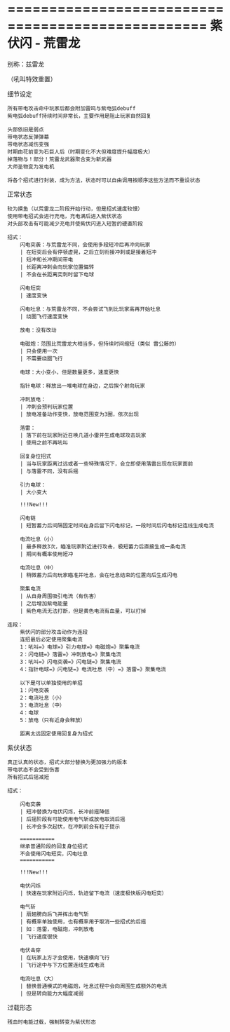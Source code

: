 ==================================================
				  紫伏闪 - 荒雷龙
==================================================

  别称：兹雷龙

（吼叫特效重置）

细节设定
	
	所有带电攻击命中玩家后都会附加雷鸣与紫电弧debuff
	紫电弧debuff持续时间非常长，主要作用是阻止玩家自然回复

	头部依旧是弱点
	带电状态反弹弹幕
	带电状态减伤变强
	时期由花前变为石巨人后（时期变化不大但难度提升幅度极大）
	掉落物与！部分！荒雷龙武器聚合变为新武器
	大师圣物变为发电机

	将各个招式进行封装，成为方法，状态时可以自由调用按顺序这些方法而不重设状态

正常状态

	较为摸鱼（以荒雷龙二阶段开始行动，但是招式速度较慢）
	使用带电招式会进行充电，充电满后进入紫伏状态
	对头部攻击有可能减少充电并使紫伏闪进入短暂的硬直阶段

	招式：
		闪电突袭：与荒雷龙不同，会使用多段短冲后再冲向玩家
		| 在短突后会有停顿虚晃，之后立刻衔接冲刺或是接着短冲
		| 短冲和长冲期间带电
		| 长距离冲刺会向玩家位置偏转
		| 不会在长距离突刺时留下电球

		闪电短突
		| 速度变快
		
		闪电吐息：与荒雷龙不同，不会尝试飞到比玩家高再开始吐息
		| 绕圈飞行速度变快

		放电：没有改动

		电磁炮：范围比荒雷龙大相当多，但持续时间缩短（类似 雷公藤的）
		| 只会使用一次
		| 不需要绕圈飞行

		电球：大小变小，但是数量更多，速度更快

		指针电球：释放出一堆电球在身边，之后挨个射向玩家

		冲刺放电：
		| 冲刺会预判玩家位置
		| 放电准备动作变快，放电范围变为3圈，依次出现

		落雷：
		| 落下前在玩家附近召唤几道小雷并生成电球攻击玩家
		| 使用之前不再吼叫

		回复身位招式
		| 当与玩家距离过远或者一些特殊情况下，会立即使用落雷出现在玩家面前
		| 与落雷不同，没有后摇

		引力电球：
		| 大小变大

		!!!New!!!

		闪电链
		| 短暂蓄力后间隔固定时间在身后留下闪电标记，一段时间后闪电标记连线生成电流

		电流吐息（小）
		| 最多释放3次，瞄准玩家附近进行攻击，极短蓄力后直接生成一条电流
		| 期间有概率使用短冲

		电流吐息（中）
		| 稍微蓄力后向玩家瞄准并吐息，会在吐息结束的位置向后生成闪电

		聚集电流
		| 从自身周围吸引电流（有伤害）
		| 之后增加紫电能量
		| 紫色电流无法打断，但是黄色电流有血量，可以打掉

	连段：
		紫伏闪的部分攻击动作为连段
		连招最后必定使用聚集电流
		1：吼叫=》电球=》引力电球=》电磁炮=》聚集电流
		2：闪电链=》落雷=》冲刺放电=》聚集电流
		3：吼叫=》闪电突袭=》闪电链=》聚集电流
		4：指针电球=》闪电链=》电流吐息（中）=》落雷=》聚集电流

		以下是可以单独使用的单招
		1：闪电突袭
		2：电流吐息（小）
		3：电流吐息（中）
		4：电球
		5：放电（只有近身会释放）

		距离太远固定使用回复身为招式
紫伏状态

	真正认真的状态，招式大部分替换为更加强力的版本
	带电状态不会受到伤害
	所有招式后摇减短

	招式：

		闪电突袭
		| 短冲替换为电伏闪烁，长冲前摇降低
		| 后摇阶段有可能使用电气斩或放电取消后摇
		| 长冲会多次起伏，在冲刺前会有粒子提示

		===========
		继承普通阶段的回复身位招式
		不会使用闪电短突，闪电吐息
		===========

		!!!New!!!

		电伏闪烁
		| 快速在玩家附近闪烁，轨迹留下电流（速度极快版闪电短突）

		电气斩
		| 扇翅膀向后飞并挥出电气斩
		| 有概率单独使用，也有概率用于取消一些招式的后摇
		| 如：落雷，电磁炮，冲刺放电
		| 飞行速度很快

		电伏击穿
		| 在玩家上方才会使用，快速横向飞行
		| 飞行途中与下方位置连线生成电流

		电流吐息（大）
		| 替换普通模式的电磁炮，吐息过程中会向周围生成额外的电流
		| 但是转向能力大幅度减弱

过载形态

	残血时电能过载，强制转变为紫伏形态